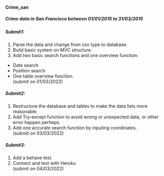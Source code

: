 #### Crime_san
##### Crime data in San Francisco between 01/01/2015 to 31/03/2015

##### Submit1:  
1. Parse the data and change from csv type to database.  
2. Build basic system on MVC structure.  
3. Add two basic search functions and one overview function:  
  * Date search  
  * Position search  
  * One table overview function.  
(submit on 01/03/2022)  

##### Submit2:  
1. Restructure the database and tables to make the data lists more reasonable.  
2. Add Try-except function to avoid wrong or unexpected data, or other error happen perheps.  
3. Add one accurate search function by inputing coordinates.  
(submit on 03/03/2022)

##### Submit3:  
1. Add a behave test.  
2. Connect and test with Heroku  
(submit on 04/03/2022)


